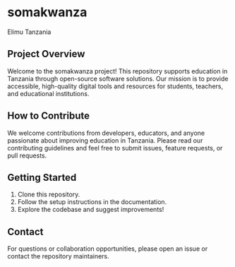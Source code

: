 # somakwanza
Elimu Tanzania

## Project Overview
Welcome to the somakwanza project! This repository supports education in Tanzania through open-source software solutions. Our mission is to provide accessible, high-quality digital tools and resources for students, teachers, and educational institutions.

## How to Contribute
We welcome contributions from developers, educators, and anyone passionate about improving education in Tanzania. Please read our contributing guidelines and feel free to submit issues, feature requests, or pull requests.

## Getting Started
1. Clone this repository.
2. Follow the setup instructions in the documentation.
3. Explore the codebase and suggest improvements!

## Contact
For questions or collaboration opportunities, please open an issue or contact the repository maintainers.
